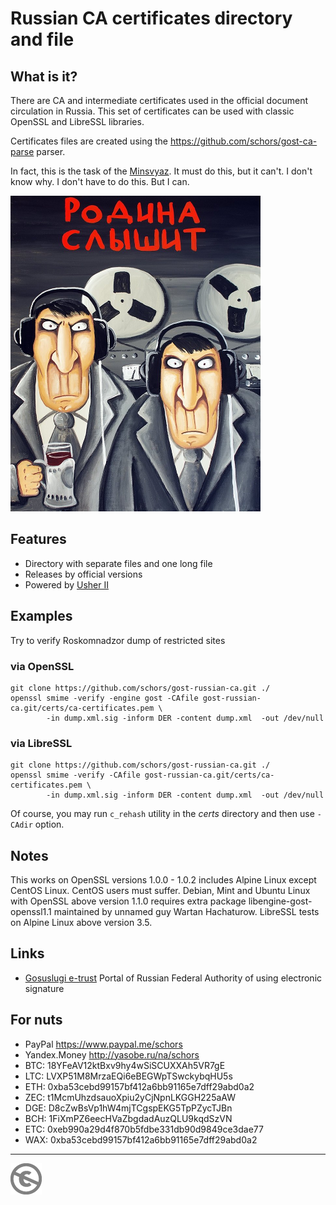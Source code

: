 Russian CA certificates directory and file
==========================================


What is it?
-----------

There are CA and intermediate certificates used in the official document circulation in Russia. 
This set of certificates can be used with classic OpenSSL and LibreSSL libraries.

Certificates files are created using the https://github.com/schors/gost-ca-parse parser.

In fact, this is the task of the [Minsvyaz](http://minsvyaz.ru). It must do this, but it can't. I don't know why.
I don't have to do this. But I can.

![The motherland hears](the_motherland_hears.png)

Features
--------
* Directory with separate files and one long file
* Releases by official versions
* Powered by [Usher II](https://usher2.club)


Examples
---------

Try to verify Roskomnadzor dump of restricted sites

### via OpenSSL
```console
git clone https://github.com/schors/gost-russian-ca.git ./
openssl smime -verify -engine gost -CAfile gost-russian-ca.git/certs/ca-certificates.pem \
        -in dump.xml.sig -inform DER -content dump.xml  -out /dev/null

```

### via LibreSSL
```console
git clone https://github.com/schors/gost-russian-ca.git ./
openssl smime -verify -CAfile gost-russian-ca.git/certs/ca-certificates.pem \
        -in dump.xml.sig -inform DER -content dump.xml  -out /dev/null

```

Of course, you may run `c_rehash` utility in the _certs_ directory and then use `-CAdir` option.

Notes
-----

This works on OpenSSL versions 1.0.0 - 1.0.2 includes Alpine Linux except CentOS Linux. CentOS users must suffer.
Debian, Mint and Ubuntu Linux with OpenSSL above version 1.1.0 requires extra package libengine-gost-openssl1.1 maintained by unnamed guy Wartan Hachaturow.
LibreSSL tests on Alpine Linux above version 3.5.


Links
-----

* [Gosuslugi e-trust](http://e-trust.gosuslugi.ru/CA) Portal of Russian Federal Authority of using electronic signature

For nuts
--------

* PayPal https://www.paypal.me/schors
* Yandex.Money http://yasobe.ru/na/schors
* BTC: 18YFeAV12ktBxv9hy4wSiSCUXXAh5VR7gE
* LTC: LVXP51M8MrzaEQi6eBEGWpTSwckybqHU5s
* ETH: 0xba53cebd99157bf412a6bb91165e7dff29abd0a2
* ZEC: t1McmUhzdsauoXpiu2yCjNpnLKGGH225aAW
* DGE: D8cZwBsVp1hW4mjTCgspEKG5TpPZycTJBn
* BCH: 1FiXmPZ6eecHVaZbgdadAuzQLU9kqdSzVN
* ETC: 0xeb990a29d4f870b5fdbe331db90d9849ce3dae77
* WAX: 0xba53cebd99157bf412a6bb91165e7dff29abd0a2

---
[![UNLICENSE](noc.png)](UNLICENSE)
